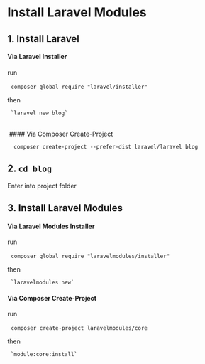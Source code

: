 # Install Laravel Modules

## 1. Install Laravel 
  #### Via Laravel Installer
   run
   
     `composer global require "laravel/installer"`
   
   then
   
     `laravel new blog`
            
  #### Via Composer Create-Project
  
      composer create-project --prefer-dist laravel/laravel blog
      
## 2. `cd blog`

   Enter into project folder
   
## 3. Install Laravel Modules
   #### Via Laravel Modules Installer
   
   run
   
     `composer global require "laravelmodules/installer"`
   
   then
   
     `laravelmodules new`
   #### Via Composer Create-Project
   
   run
   
     `composer create-project laravelmodules/core`
   
   then
   
     `module:core:install`

